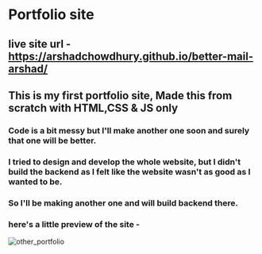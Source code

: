 # Portfolio site
## live site url - https://arshadchowdhury.github.io/better-mail-arshad/
## This is my first portfolio site, Made this from scratch with HTML,CSS & JS only
### Code is a bit messy but I'll make another one soon and surely that one will be better.
### I tried to design and develop the whole website, but I didn't build the backend as I felt like the website wasn't as good as I wanted to be.
### So I'll be making another one and will build backend there.

### here's a little preview of the site - 


![other_portfolio](https://user-images.githubusercontent.com/86738490/154108058-398a8398-19d7-4793-8234-d96edd7d5479.png)
